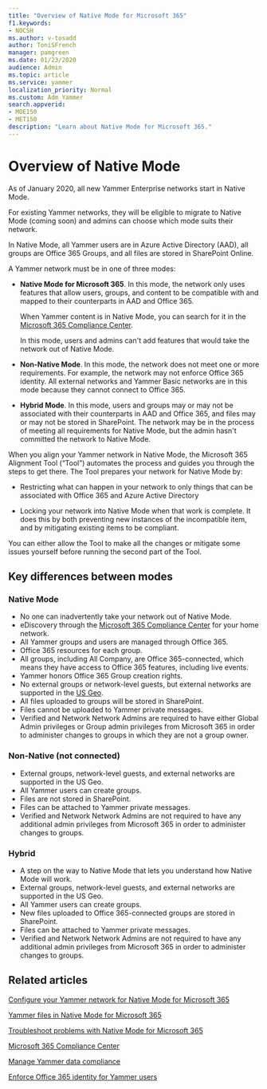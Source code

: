 ```yaml
---
title: "Overview of Native Mode for Microsoft 365"
f1.keywords:
- NOCSH
ms.author: v-tosadd
author: ToniSFrench
manager: pamgreen
ms.date: 01/23/2020
audience: Admin
ms.topic: article
ms.service: yammer
localization_priority: Normal
ms.custom: Adm_Yammer
search.appverid: 
- MOE150
- MET150
description: "Learn about Native Mode for Microsoft 365."
---
```


# Overview of Native Mode

As of January 2020, all new Yammer Enterprise networks start in Native Mode.

For existing Yammer networks, they will be eligible to migrate to Native Mode (coming soon) and admins can choose which mode suits their network.

In Native Mode, all Yammer users are in Azure Active Directory (AAD), all groups are Office 365 Groups, and all files are stored in SharePoint Online.

A Yammer network must be in one of three modes:

- **Native Mode for Microsoft 365**. In this mode, the network only uses features that allow users, groups, and content to be compatible with and mapped to their counterparts in AAD and Office 365.

  When Yammer content is in Native Mode, you can search for it in the [Microsoft 365 Compliance Center](https://go.microsoft.com/fwlink/?linkid=2132455).
  
  In this mode, users and admins can't add features that would take the network out of Native Mode.

- **Non-Native Mode**. In this mode, the network does not meet one or more requirements. For example, the network may not enforce Office 365 identity. All external networks and Yammer Basic networks are in this mode because they cannot connect to Office 365.

- **Hybrid Mode**. In this mode, users and groups may or may not be associated with their counterparts in AAD and Office 365, and files may or may not be stored in SharePoint. The network may be in the process of meeting all requirements for Native Mode, but the admin hasn't committed the network to Native Mode.

When you align your Yammer network in Native Mode, the Microsoft 365 Alignment Tool (“Tool”) automates the process and guides you through the steps to get there. The Tool prepares your network for Native Mode by:

- Restricting what can happen in your network to only things that can be associated with Office 365 and Azure Active Directory

- Locking your network into Native Mode when that work is complete. It does this by both preventing new instances of the incompatible item, and by mitigating existing items to be compliant.

 You can either allow the Tool to make all the changes or mitigate some issues yourself before running the second part of the Tool.

## Key differences between modes

### Native Mode

- No one can inadvertently take your network out of Native Mode.
- eDiscovery through the [Microsoft 365 Compliance Center](https://go.microsoft.com/fwlink/?linkid=2132455) for your home network.
- All Yammer groups and users are managed through Office 365.
- Office 365 resources for each group.
- All groups, including All Company, are Office 365-connected, which means they have access to Office 365 features, including live events.
- Yammer honors Office 365 Group creation rights.
- No external groups or network-level guests, but external networks are supported in the [US Geo](../manage-security-and-compliance/security-and-compliance.md).
- All files uploaded to groups will be stored in SharePoint.
- Files cannot be uploaded to Yammer private messages.
- Verified and Network Network Admins are required to have either Global Admin privileges or Group admin privileges from Microsoft 365 in order to administer changes to groups in which they are not a group owner.

### Non-Native (not connected)

- External groups, network-level guests, and external networks are supported in the US Geo.
- All Yammer users can create groups.
- Files are not stored in SharePoint.
- Files can be attached to Yammer private messages.
- Verified and Network Network Admins are not required to have any additional admin privileges from Microsoft 365 in order to administer changes to groups.

### Hybrid

- A step on the way to Native Mode that lets you understand how Native Mode will work.
- External groups, network-level guests, and external networks are supported in the US Geo.
- All Yammer users can create groups.
- New files uploaded to Office 365-connected groups are stored in SharePoint.
- Files can be attached to Yammer private messages.
- Verified and Network Network Admins are not required to have any additional admin privileges from Microsoft 365 in order to administer changes to groups.

## Related articles

[Configure your Yammer network for Native Mode for Microsoft 365](native-mode.md)

[Yammer files in Native Mode for Microsoft 365](files-in-native-mode.md)

[Troubleshoot problems with Native Mode for Microsoft 365](../troubleshoot-problems/troubleshoot-native-mode.md)

[Microsoft 365 Compliance Center](https://go.microsoft.com/fwlink/?linkid=2132455)

[Manage Yammer data compliance](../manage-security-and-compliance/manage-data-compliance.md)

[Enforce Office 365 identity for Yammer users](enforce-office-365-identity.md)
